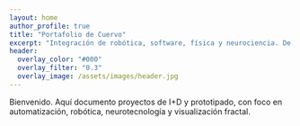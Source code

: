 ```yaml
---
layout: home
author_profile: true
title: "Portafolio de Cuervo"
excerpt: "Integración de robótica, software, física y neurociencia. De la idea al prototipo funcional."
header:
  overlay_color: "#000"
  overlay_filter: "0.3"
  overlay_image: /assets/images/header.jpg
---
```


Bienvenido. Aquí documento proyectos de I+D y prototipado, con foco en automatización, robótica, neurotecnología y visualización fractal.
